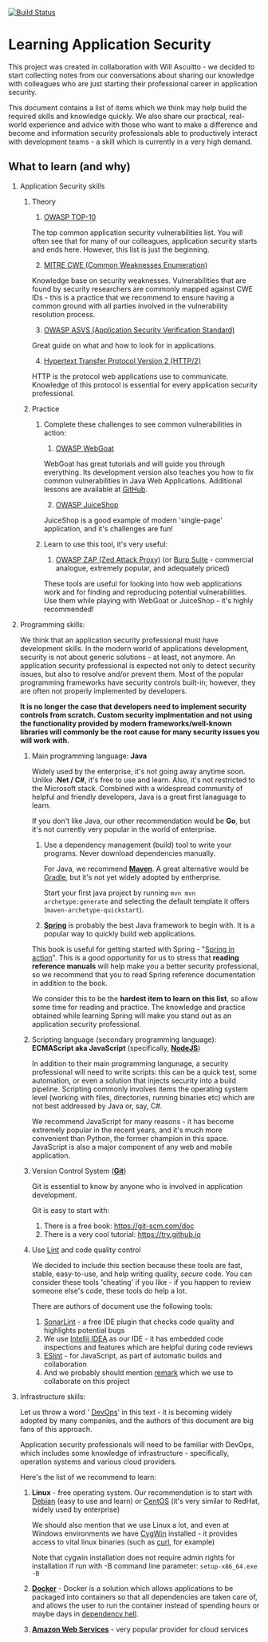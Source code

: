 [![Build Status](https://travis-ci.org/samoylenko/appseclearning.svg?branch=master)](https://travis-ci.org/samoylenko/appseclearning)

# Learning Application Security

This project was created in collaboration with Will Ascuitto - we decided to start
collecting notes from our conversations about sharing our knowledge with
colleagues who are just starting their professional career in application
security.

This document contains a list of items which we think may help build the
required skills and knowledge quickly. We also share our practical,
real-world experience and advice with those who want to make a difference and
become and information security professionals able to productively interact with
development teams - a skill which is currently in a very high demand.

## What to learn (and why)

1.  Application Security skills
    1.  Theory
        1.  [OWASP TOP-10](https://www.owasp.org/index.php/Category:OWASP_Top_Ten_Project)

        The top common application security vulnerabilities list. You will often see that
        for many of our colleagues, application security starts and
        ends here. However, this list is just the beginning.

        2.  [MITRE CWE (Common Weaknesses Enumeration)](https://cwe.mitre.org)

        Knowledge base on security weaknesses. Vulnerabilities that are found
        by security researchers are commonly mapped against CWE IDs - this is
        a practice that we recommend to ensure having a common ground with all
        parties involved in the vulnerability resolution process.

        3.  [OWASP ASVS (Application Security Verification Standard)](https://www.owasp.org/index.php/Category:OWASP_Application_Security_Verification_Standard_Project)

        Great guide on what and how to look for in applications.

        4.  [Hypertext Transfer Protocol Version 2 (HTTP/2)](https://tools.ietf.org/html/rfc7540)

        HTTP is the protocol web applications use to communicate. Knowledge of
        this protocol is essential for every application security professional.

    2.  Practice
        1.  Complete these challenges to see common vulnerabilities in action:
            1.  [OWASP WebGoat](https://github.com/WebGoat/WebGoat)

            WebGoat has great tutorials and will guide you through everything.
             Its development version also teaches you how to fix common
             vulnerabilities in Java Web Applications. Additional lessons are
             available at [GitHub](https://github.com/WebGoat/WebGoat-Lessons).

            2.  [OWASP JuiceShop](https://github.com/bkimminich/juice-shop)

            JuiceShop is a good example of modern 'single-page'
            application, and it's challenges are fun!

        2.  Learn to use this tool, it's very useful:
            1.  [OWASP ZAP (Zed Attack Proxy)](https://github.com/zaproxy/zaproxy)
                (or [Burp Suite](https://portswigger.net/burp) - commercial
                analogue, extremely popular, and adequately priced)

            These tools are useful for looking into how web applications
            work and for finding and reproducing potential vulnerabilities.
            Use them while playing with WebGoat or JuiceShop - it's
            highly recommended!

2.  Programming skills:

    We think that an application security professional must
    have development skills. In the modern world of applications development,
    security is not about generic solutions - at least, not anymore. An application
    security professional is expected not only to detect security issues, but also 
    to resolve and/or prevent them. Most of the popular programming
    frameworks have security controls built-in; however, they are often not
    properly implemented by developers.

    **It is no longer the case that developers need to implement security
    controls from scratch. Custom security implmentation and not using the functionality 
    provided by modern frameworks/well-known libraries will commonly be the root cause 
    for many security issues you will work with.**

    1.  Main programming language: **Java**

        Widely used by the enterprise, it's not going away anytime soon.
        Unlike **.Net / C#**, it's free to use and learn. Also, it's not
        restricted to  the Microsoft stack. Combined with a widespread community 
        of helpful and friendly developers, Java is a great first lanaguage to learn.

        If you don't like Java, our other recommendation would be **Go**, but
        it's not currently very popular in the world of enterprise.

        1.  Use a dependency management (build) tool to write your programs. 
            Never download dependencies manually.

            For Java, we recommend **[Maven](https://maven.apache.org/)**. A great
            alternative would be [Gradle](https://gradle.org/), but it's not yet
            widely adopted by entherprise.

            Start your first java project by running `mvn mvn archetype:generate`
            and selecting the default template it offers
            (`maven-archetype-quickstart`).

        2.  **[Spring](http://spring.io/)** is probably the best Java framework
        to begin with. It is a popular way to quickly build web applications.

        This book is useful for getting started with Spring -
        "[Spring in action](https://www.manning.com/books/spring-in-action-fourth-edition)".
        This is a good opportunity for us to stress that
        **reading reference manuals** will help make you a better security professional,
        so we recommend that you to read Spring reference documentation in addition to the book.

        We consider this to be the **hardest item to learn on this list**, so
        allow some time for reading and practice. The knowledge and
        practice obtained while learning Spring will make you
        stand out as an application security professional.


    2. Scripting language (secondary programming language): **ECMAScript aka
       JavaScript** (specifically, **[NodeJS](https://nodejs.org/)**)

       In addition to their main programming langunage, a security professional
       will need to write scripts: this can be a quick test, some
       automation, or even a solution that injects security into a build
       pipeline. Scripting commonly involves items the operating system level
       (working with files, directories, running binaries etc) which are not
       best addressed by Java or, say, C#.

       We recommend JavaScript for many reasons - it has become extremely
       popular in the recent years, and it's much more convenient than Python,
       the former champion in this space. JavaScript is also a major
       component of any web and mobile application.


    3. Version Control System (**[Git](https://git-scm.com/)**)

       Git is essential to know by anyone who is involved in application
       development.

       Git is easy to start with:

       1. There is a free book: https://git-scm.com/doc
       2. There is a very cool tutorial: https://try.github.io


    4. Use [Lint](https://en.wikipedia.org/wiki/Lint_(software)) and code
       quality control

       We decided to include this section because these tools
       are fast, stable, easy-to-use, and help writing quality, *secure* code. 
       You can consider these tools 'cheating' if you like - 
       if you happen to review someone else's code, these tools do help a lot.

       There are authors of document use the following tools:
       1. [SonarLint](https://www.sonarlint.org/) - a free IDE plugin that
          checks code quality and highlights potential bugs
       2. We use [Intellij IDEA](https://www.jetbrains.com/idea/) as our IDE -
          it has embedded code inspections and features which are helpful
          during code reviews
       3. [ESlint](https://eslint.org/) - for JavaScript, as part of automatic
          builds and collaboration
       4. And we probably should mention
          [remark](https://github.com/remarkjs/remark) which we use to
          collaborate on this project

5.  Infrastructure skills:

    Let us throw a word '
    [DevOps](https://aws.amazon.com/devops/what-is-devops/)' in this text - it
    is becoming widely adopted by many companies, and the authors of this document are
    big fans of this approach.

    Application security professionals will need to be familiar with DevOps, which
    includes some knowledge of infrastructure - specifically, operation systems
    and various cloud providers.

    Here's the list of we recommend to learn:

    1.  **Linux** - free operating system. Our recommendation is to start with
        [Debian](https://www.debian.org/) (easy to use and learn) or
        [CentOS](https://www.centos.org/) (it's very similar to RedHat, widely
        used by enterprise)

        We should also mention that we use Linux a lot, and even at Windows
        environments we have [CygWin](https://cygwin.com) installed - it
        provides access to vital linux binaries (such as
        [curl](https://curl.haxx.se), for example)

        Note that cygwin installation does not require admin rights for
        installation if run with -B command line parameter: `setup-x86_64.exe
        -B`

    2.  **[Docker](https://www.docker.com)** - Docker is a solution which allows
        applications to be packaged into containers so that all dependencies are
        taken care of, and allows the user to run the container
        instead of spending hours or maybe days in
        [dependency hell](https://en.wikipedia.org/wiki/Dependency_hell).

    3.  **[Amazon Web Services](https://aws.amazon.com)** - very popular
        provider for cloud services
